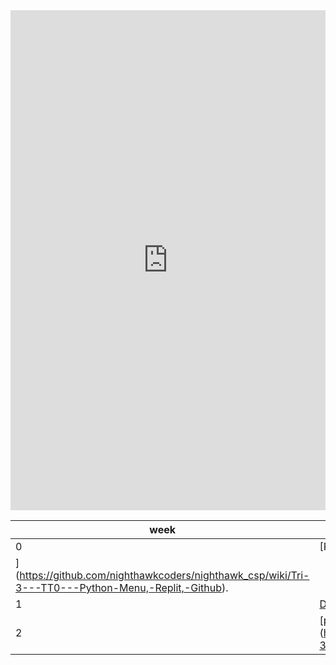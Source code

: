<iframe frameborder="0" width="100%" height="800px" src="https://replit.com/@LittleRed/New-repo?lite=true#src/__init__.py"></iframe>

| week | Description |
| --- | ----------- |
| 0 | [Python Menu, Replit, Github
](https://github.com/nighthawkcoders/nighthawk_csp/wiki/Tri-3---TT0---Python-Menu,-Replit,-Github). |
| 1 | [Data Structures](https://github.com/nighthawkcoders/nighthawk_csp/wiki/Tri-3-TT1---Data-Structures)|
| 2 | [python classes] (https://github.com/nighthawkcoders/nighthawk_csp/wiki/Tri-3-TT2-Python-Classes)|
